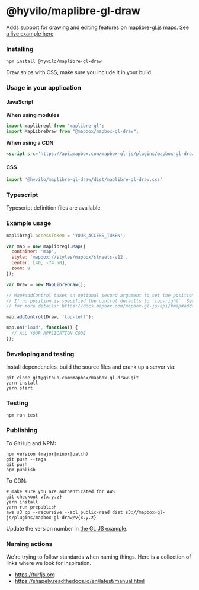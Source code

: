 # @hyvilo/maplibre-gl-draw


Adds support for drawing and editing features on [maplibre-gl.js](https://maplibre.org/projects/maplibre-gl-js/) maps. [See a live example here](https://maplibre.org/maplibre-gl-js-docs/example/mapbox-gl-draw/)


### Installing

```
npm install @hyvilo/maplibre-gl-draw
```

Draw ships with CSS, make sure you include it in your build.

### Usage in your application

#### JavaScript

**When using modules**

```js
import maplibregl from 'maplibre-gl';
import MapLibreDraw from "@mapbox/mapbox-gl-draw";
```

**When using a CDN**

```html
<script src='https://api.mapbox.com/mapbox-gl-js/plugins/mapbox-gl-draw/v1.4.1/mapbox-gl-draw.js'></script>
```

#### CSS

 ```js
import '@hyvilo/maplibre-gl-draw/dist/maplibre-gl-draw.css'
 ```

### Typescript

Typescript definition files are available

### Example usage

```js
maplibregl.accessToken = 'YOUR_ACCESS_TOKEN';

var map = new maplibregl.Map({
  container: 'map',
  style: 'mapbox://styles/mapbox/streets-v12',
  center: [40, -74.50],
  zoom: 9
});

var Draw = new MapLibreDraw();

// Map#addControl takes an optional second argument to set the position of the control.
// If no position is specified the control defaults to `top-right`. See the docs
// for more details: https://docs.mapbox.com/mapbox-gl-js/api/#map#addcontrol

map.addControl(Draw, 'top-left');

map.on('load', function() {
  // ALL YOUR APPLICATION CODE
});
```


### Developing and testing

Install dependencies, build the source files and crank up a server via:

```
git clone git@github.com:mapbox/mapbox-gl-draw.git
yarn install
yarn start
```

### Testing

```
npm run test
```

### Publishing

To GitHub and NPM:

```
npm version (major|minor|patch)
git push --tags
git push
npm publish
```

To CDN:

```
# make sure you are authenticated for AWS
git checkout v{x.y.z}
yarn install
yarn run prepublish
aws s3 cp --recursive --acl public-read dist s3://mapbox-gl-js/plugins/mapbox-gl-draw/v{x.y.z}
```

Update the version number in [the GL JS example](https://github.com/mapbox/mapbox-gl-js/blob/publisher-production/docs/pages/example/mapbox-gl-draw.html).

### Naming actions

We're trying to follow standards when naming things. Here is a collection of links where we look for inspiration.

- https://turfjs.org
- https://shapely.readthedocs.io/en/latest/manual.html
